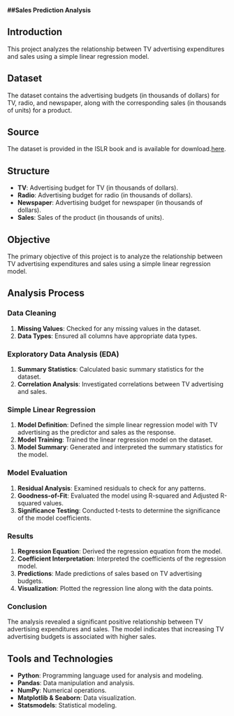 **##Sales Prediction Analysis**

## Introduction
This project analyzes the relationship between TV advertising expenditures and sales using a simple linear regression model.
## Dataset
The dataset contains the advertising budgets (in thousands of dollars) for TV, radio, and newspaper, along with the corresponding sales (in thousands of units) for a product.
## Source
The dataset is provided in the ISLR book and is available for download.[here](https://www.statlearning.com/s/Advertising.csv).
## Structure
- **TV**: Advertising budget for TV (in thousands of dollars).
- **Radio**: Advertising budget for radio (in thousands of dollars).
- **Newspaper**: Advertising budget for newspaper (in thousands of dollars).
- **Sales**: Sales of the product (in thousands of units).
## Objective
The primary objective of this project is to analyze the relationship between TV advertising expenditures and sales using a simple linear regression model.
## Analysis Process

### Data Cleaning
1. **Missing Values**: Checked for any missing values in the dataset.
2. **Data Types**: Ensured all columns have appropriate data types.

### Exploratory Data Analysis (EDA)

1. **Summary Statistics**: Calculated basic summary statistics for the dataset.
2. **Correlation Analysis**: Investigated correlations between TV advertising and sales.
### Simple Linear Regression
1. **Model Definition**: Defined the simple linear regression model with TV advertising as the predictor and sales as the response.
2. **Model Training**: Trained the linear regression model on the dataset.
3. **Model Summary**: Generated and interpreted the summary statistics for the model.
### Model Evaluation
1. **Residual Analysis**: Examined residuals to check for any patterns.
2. **Goodness-of-Fit**: Evaluated the model using R-squared and Adjusted R-squared values.
3. **Significance Testing**: Conducted t-tests to determine the significance of the model coefficients.

### Results

1. **Regression Equation**: Derived the regression equation from the model.
2. **Coefficient Interpretation**: Interpreted the coefficients of the regression model.
3. **Predictions**: Made predictions of sales based on TV advertising budgets.
4. **Visualization**: Plotted the regression line along with the data points.

### Conclusion
The analysis revealed a significant positive relationship between TV advertising expenditures and sales. The model indicates that increasing TV advertising budgets is associated with higher sales.

## Tools and Technologies

- **Python**: Programming language used for analysis and modeling.
- **Pandas**: Data manipulation and analysis.
- **NumPy**: Numerical operations.
- **Matplotlib & Seaborn**: Data visualization.
- **Statsmodels**: Statistical modeling.

